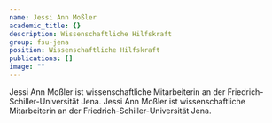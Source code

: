 ```yaml
---
name: Jessi Ann Moßler
academic_title: {}
description: Wissenschaftliche Hilfskraft
group: fsu-jena
position: Wissenschaftliche Hilfskraft
publications: []
image: ""
---
```


Jessi Ann Moßler ist wissenschaftliche Mitarbeiterin an der Friedrich-Schiller-Universität Jena.
Jessi Ann Moßler ist wissenschaftliche Mitarbeiterin an der Friedrich-Schiller-Universität Jena.
